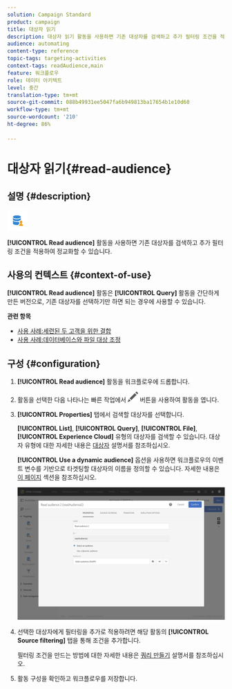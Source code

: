 ```yaml
---
solution: Campaign Standard
product: campaign
title: 대상자 읽기
description: 대상자 읽기 활동을 사용하면 기존 대상자를 검색하고 추가 필터링 조건을 적용하여 정교화할 수 있습니다.
audience: automating
content-type: reference
topic-tags: targeting-activities
context-tags: readAudience,main
feature: 워크플로우
role: 데이터 아키텍트
level: 중간
translation-type: tm+mt
source-git-commit: 088b49931ee5047fa6b949813ba17654b1e10d60
workflow-type: tm+mt
source-wordcount: '210'
ht-degree: 86%

---
```



# 대상자 읽기{#read-audience}

## 설명 {#description}

![](assets/prefill.png)

**[!UICONTROL Read audience]** 활동을 사용하면 기존 대상자를 검색하고 추가 필터링 조건을 적용하여 정교화할 수 있습니다.

## 사용의 컨텍스트 {#context-of-use}

**[!UICONTROL Read audience]** 활동은 **[!UICONTROL Query]** 활동을 간단하게 만든 버전으로, 기존 대상자를 선택하기만 하면 되는 경우에 사용할 수 있습니다.

**관련 항목**

* [사용 사례:세련된 두 고객을 위한 결합](../../automating/using/union-on-two-refined-audiences.md)
* [사용 사례:데이터베이스와 파일 대상 조정](../../automating/using/reconcile-file-audience-with-database.md)

## 구성 {#configuration}

1. **[!UICONTROL Read audience]** 활동을 워크플로우에 드롭합니다.
1. 활동을 선택한 다음 나타나는 빠른 작업에서 ![](assets/edit_darkgrey-24px.png) 버튼을 사용하여 활동을 엽니다.
1. **[!UICONTROL Properties]** 탭에서 검색할 대상자를 선택합니다.

   **[!UICONTROL List]**, **[!UICONTROL Query]**, **[!UICONTROL File]**, **[!UICONTROL Experience Cloud]** 유형의 대상자를 검색할 수 있습니다. 대상자 유형에 대한 자세한 내용은 [대상자](../../audiences/using/about-audiences.md) 설명서를 참조하십시오.

   **[!UICONTROL Use a dynamic audience]** 옵션을 사용하면 워크플로우의 이벤트 변수를 기반으로 타겟팅할 대상자의 이름을 정의할 수 있습니다. 자세한 내용은 [이 페이지](../../automating/using/customizing-workflow-external-parameters.md) 섹션을 참조하십시오.

   ![](assets/readaudience_activity1.png)

1. 선택한 대상자에게 필터링을 추가로 적용하려면 해당 활동의 **[!UICONTROL Source filtering]** 탭을 통해 조건을 추가합니다.

   필터링 조건을 만드는 방법에 대한 자세한 내용은 [쿼리 만들기](../../automating/using/editing-queries.md#creating-queries) 설명서를 참조하십시오.

1. 활동 구성을 확인하고 워크플로우를 저장합니다.
